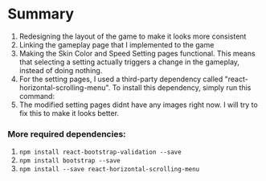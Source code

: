 # Summary
1. Redesigning the layout of the game to make it looks more consistent
2. Linking the gameplay page that I implemented to the game
3. Making the Skin Color and Speed Setting pages functional. This means that selecting a setting actually triggers a change in the gameplay, instead of doing nothing.
4. For the setting pages, I used a third-party dependency called "react-horizontal-scrolling-menu". To install this dependency, simply run this command:
5. The modified setting pages didnt have any images right now. I will try to fix this to make it looks better.

### More required dependencies:
1. `npm install react-bootstrap-validation --save`
2. `npm install bootstrap --save`
3. `npm install --save react-horizontal-scrolling-menu`
